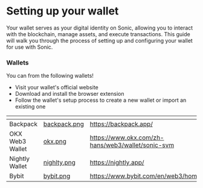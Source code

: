 # Setting up your wallet

Your wallet serves as your digital identity on Sonic, allowing you to interact with the blockchain, manage assets, and execute transactions. This guide will walk you through the process of setting up and configuring your wallet for use with Sonic.

### Wallets

You can from the following wallets!

* Visit your wallet's official website
* Download and install the browser extension
* Follow the wallet's setup process to create a new wallet or import an existing one

<table data-view="cards"><thead><tr><th></th><th data-hidden data-card-cover data-type="files"></th><th data-hidden data-card-target data-type="content-ref"></th></tr></thead><tbody><tr><td>Backpack</td><td><a href="../../.gitbook/assets/backpack.png">backpack.png</a></td><td><a href="https://backpack.app/">https://backpack.app/</a></td></tr><tr><td>OKX  Web3 Wallet</td><td><a href="../../.gitbook/assets/okx.png">okx.png</a></td><td><a href="https://www.okx.com/zh-hans/web3/wallet/sonic-svm">https://www.okx.com/zh-hans/web3/wallet/sonic-svm</a></td></tr><tr><td>Nightly Wallet</td><td><a href="../../.gitbook/assets/nighlty.png">nighlty.png</a></td><td><a href="https://nightly.app/">https://nightly.app/</a></td></tr><tr><td>Bybit</td><td><a href="../../.gitbook/assets/bybit.png">bybit.png</a></td><td><a href="https://www.bybit.com/en/web3/home">https://www.bybit.com/en/web3/home</a></td></tr></tbody></table>

